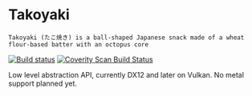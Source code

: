 # Takoyaki

```Takoyaki (たこ焼き) is a ball-shaped Japanese snack made of a wheat flour-based batter with an octopus core```

[![Build status](https://ci.appveyor.com/api/projects/status/0y5a6o0d8l4pjwcr/branch/master?svg=true)](https://ci.appveyor.com/project/kittikun/takoyaki/branch/master)
[![Coverity Scan Build Status](https://scan.coverity.com/projects/6567/badge.svg)](https://scan.coverity.com/projects/6567/badge.svg)

Low level abstraction API, currently DX12 and later on Vulkan. No metal support planned yet.
